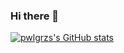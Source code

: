 ### Hi there 👋

[![pwlgrzs's GitHub stats](https://github-readme-stats.vercel.app/api?username=pwlgrzs&theme=cobalt)](https://github.com/anuraghazra/github-readme-stats)
